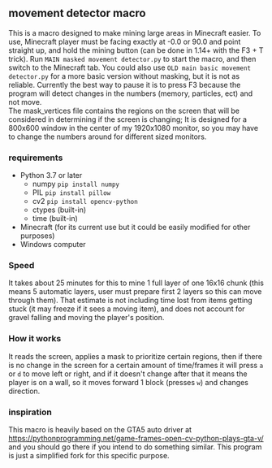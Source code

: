 ## movement detector macro
 This is a macro  designed to make mining large areas in Minecraft easier.
To use, Minecraft player must be facing exactly at -0.0 or 90.0 and point straight up, and hold the mining button (can be done in 1.14+ with the F3 + T trick).
Run `MAIN masked movement detector.py` to start the macro, and then switch to the Minecraft tab. You could also use `OLD main basic movement detector.py` for a more basic version without masking, but it is not as reliable.
Currently the best way to pause it is to press F3 because the program will detect changes in the numbers (memory, particles, ect) and not move.  
 The mask_vertices file contains the regions on the screen that will be considered in determining if the screen is changing;
It is designed for a 800x600 window in the center of my 1920x1080 monitor, so you may have to change the numbers around for different sized monitors.

### requirements
* Python 3.7 or later
  - numpy 	`pip install numpy`
  - PIL 	`pip install pillow`
  - cv2 	`pip install opencv-python`
  - ctypes (built-in)
  - time (built-in)
* Minecraft (for its current use but it could be easily modified for other purposes)
* Windows computer

### Speed
It takes about 25 minutes for this to mine 1 full layer of one 16x16 chunk (this means 5 automatic layers, user must prepare first 2 layers so this can move through them).
That estimate is not including time lost from items getting stuck (it may freeze if it sees a moving item), and does not account for gravel falling and moving the player's position.

### How it works
It reads the screen, applies a mask to prioritize certain regions, then if there is no change in the screen for a certain amount of time/frames
it will press `a` or `d` to move left or right, and if it doesn't change after that it means the player is on a wall, so it moves forward 1 block (presses `w`) and changes direction.

### inspiration
This macro is heavily based on the GTA5 auto driver at https://pythonprogramming.net/game-frames-open-cv-python-plays-gta-v/  
and you should go there if you intend to do something similar. This program is just a simplified fork for this specific purpose.
